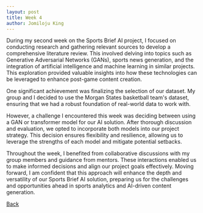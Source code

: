 ```yaml
---
layout: post
title: Week 4
author: Jomiloju King
---
```


During my second week on the Sports Brief AI project, I focused on conducting 
research and gathering relevant sources to develop a comprehensive literature review.
This involved delving into topics such as Generative Adversarial Networks (GANs), 
sports news generation, and the integration of artificial intelligence and machine 
learning in similar projects. This exploration provided valuable insights into how 
these technologies can be leveraged to enhance post-game content creation.

One significant achievement was finalizing the selection of our dataset. My group and 
I decided to use the Morgan States basketball team's dataset, ensuring that we had a 
robust foundation of real-world data to work with.

However, a challenge I encountered this week was deciding between using a GAN or transformer
model for our AI solution. After thorough discussion and evaluation, we opted to incorporate
both models into our project strategy. This decision ensures flexibility and resilience, allowing 
us to leverage the strengths of each model and mitigate potential setbacks.

Throughout the week, I benefited from collaborative discussions with my group members and guidance
from mentors. These interactions enabled us to make informed decisions and align our project goals 
effectively. Moving forward, I am confident that this approach will enhance the depth and versatility 
of our Sports Brief AI solution, preparing us for the challenges and opportunities ahead in sports analytics
and AI-driven content generation.

[Back](./)
